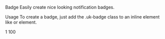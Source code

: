 Badge
Easily create nice looking notification badges.

Usage
To create a badge, just add the .uk-badge class to an inline element like <a> or <span> element.

<span class="uk-badge"></span>


<span class="uk-badge">1</span>
<span class="uk-badge">100</span>

